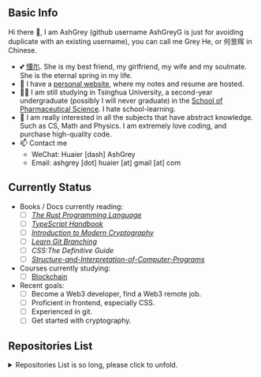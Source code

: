 ## Basic Info

Hi there 👋, I am AshGrey (github username AshGreyG is just for avoiding duplicate with an existing username), you can call me Grey He, or 何昱晖 in Chinese.
+ 💕 [懐尓](https://github.com/huaier007). She is my best friend, my girlfriend, my wife and my soulmate. She is the eternal spring in my life.
+ 🌱 I have a [personal website](https://www.huaier-ashgrey.top), where my notes and resume are hosted.
+ 👨‍💻 I am still studying in Tsinghua University, a second-year undergraduate (possibly I will never graduate) in the [School of Pharmaceutical Science](https://www.sps.tsinghua.edu.cn/spsen/). I hate school-learning.
+ 🔭 I am really interested in all the subjects that have abstract knowledge. Such as CS, Math and Physics. I am extremely love coding, and purchase high-quality code.
+ 📫 Contact me
  + WeChat: Huaier [dash] AshGrey
  + Email: ashgrey [dot] huaier [at] gmail [at] com

## Currently Status

+ Books / Docs currently reading:
  + [ ] [*The Rust Programming Language*](https://docs.rust-lang.org)
  + [ ] [*TypeScript Handbook*](https://typescriptlang.org/docs/handbook)
  + [ ] [*Introduction to Modern Cryptography*](https://eclass.uniwa.gr/modules/document/file.php/CSCYB105/Reading%20Material/%5BJonathan_Katz%2C_Yehuda_Lindell%5D_Introduction_to_Mo%282nd%29.pdf)
  + [ ] [*Learn Git Branching*](https://learngitbranching.js.org/?NODEMO)
  + [ ] *CSS:The Definitive Guide*
  + [ ] [*Structure-and-Interpretation-of-Computer-Programs*](https://mitp-content-server.mit.edu/books/content/sectbyfn/books_pres_0/6515/sicp.zip/index.html)
+ Courses currently studying:
  + [ ] [Blockchain](http://zhenxiao.com/album/juicebox/web/?s=2018_blockchain)
+ Recent goals:
  + [ ] Become a Web3 developer, find a Web3 remote job.
  + [ ] Proficient in frontend, especially CSS.
  + [ ] Experienced in git.
  + [ ] Get started with cryptography.

## Repositories List

<details>

<summary>
  Repositories List is so long, please click to unfold.
</summary>

+ Algorithm in different programming languages:
  + [Algorithm-C](https://github.com/AshGreyG/Algorithm-C)
  + [Algorithm-Cpp](https://github.com/AshGreyG/Algorithm-Cpp)
  + [Algorithm-Python-With-Manim](https://github.com/AshGreyG/Algorithm-Python-With-Manim)
+ Learning repositories:
  + [To-Learn-By-Books](https://github.com/AshGreyG/To-Learn-By-Books)
  + [To-Learn-By-Courses](https://github.com/AshGreyG/To-Learn-By-Courses)
  + Learning With Demo-Mini Project
    + frontend
      + [To-Learn-By-Project-100days-CSS](https://github.com/AshGreyG/To-Learn-By-Project-100days-CSS)
      + [To-Learn-By-Project-React-Todo](https://github.com/AshGreyG/To-Learn-By-Project-React-Todo)
+ Single Project
  + C++
    + [Robox](https://github.com/AshGreyG/Robox)
+ AIR
+ Personal Utility
  + [Dotfiles](https://github.com/AshGreyG/Dotfiles)
  + [AshGreyG](https://github.com/AshGreyG/AshGreyG)
  + [ashgreyg.github.io-Archive-v1](https://github.com/AshGreyG/ashgreyg.github.io-Archive-v1)
  + [ashgreyg.github.io-Archive-v2](https://github.com/AshGreyG/ashgreyg.github.io-Archive-v2)
  + [ashgreyg.github.io](https://github.com/AshGreyG/ashgreyg.github.io)
  + [Toy-Code](https://github.com/AshGreyG/Toy-Code)
  + [THU-Homework](https://github.com/AshGreyG/THU-Homework)

</details>

